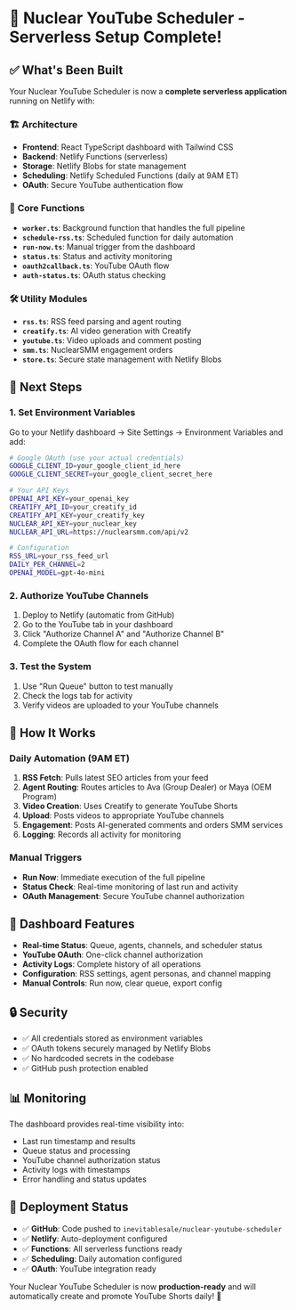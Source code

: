 # 🚀 Nuclear YouTube Scheduler - Serverless Setup Complete!

## ✅ What's Been Built

Your Nuclear YouTube Scheduler is now a **complete serverless application** running on Netlify with:

### 🏗️ **Architecture**
- **Frontend**: React TypeScript dashboard with Tailwind CSS
- **Backend**: Netlify Functions (serverless)
- **Storage**: Netlify Blobs for state management
- **Scheduling**: Netlify Scheduled Functions (daily at 9AM ET)
- **OAuth**: Secure YouTube authentication flow

### 🔧 **Core Functions**
- **`worker.ts`**: Background function that handles the full pipeline
- **`schedule-rss.ts`**: Scheduled function for daily automation
- **`run-now.ts`**: Manual trigger from the dashboard
- **`status.ts`**: Status and activity monitoring
- **`oauth2callback.ts`**: YouTube OAuth flow
- **`auth-status.ts`**: OAuth status checking

### 🛠️ **Utility Modules**
- **`rss.ts`**: RSS feed parsing and agent routing
- **`creatify.ts`**: AI video generation with Creatify
- **`youtube.ts`**: Video uploads and comment posting
- **`smm.ts`**: NuclearSMM engagement orders
- **`store.ts`**: Secure state management with Netlify Blobs

## 🎯 **Next Steps**

### 1. **Set Environment Variables**
Go to your Netlify dashboard → Site Settings → Environment Variables and add:

```bash
# Google OAuth (use your actual credentials)
GOOGLE_CLIENT_ID=your_google_client_id_here
GOOGLE_CLIENT_SECRET=your_google_client_secret_here

# Your API Keys
OPENAI_API_KEY=your_openai_key
CREATIFY_API_ID=your_creatify_id
CREATIFY_API_KEY=your_creatify_key
NUCLEAR_API_KEY=your_nuclear_key
NUCLEAR_API_URL=https://nuclearsmm.com/api/v2

# Configuration
RSS_URL=your_rss_feed_url
DAILY_PER_CHANNEL=2
OPENAI_MODEL=gpt-4o-mini
```

### 2. **Authorize YouTube Channels**
1. Deploy to Netlify (automatic from GitHub)
2. Go to the YouTube tab in your dashboard
3. Click "Authorize Channel A" and "Authorize Channel B"
4. Complete the OAuth flow for each channel

### 3. **Test the System**
1. Use "Run Queue" button to test manually
2. Check the logs tab for activity
3. Verify videos are uploaded to your YouTube channels

## 🔄 **How It Works**

### **Daily Automation (9AM ET)**
1. **RSS Fetch**: Pulls latest SEO articles from your feed
2. **Agent Routing**: Routes articles to Ava (Group Dealer) or Maya (OEM Program)
3. **Video Creation**: Uses Creatify to generate YouTube Shorts
4. **Upload**: Posts videos to appropriate YouTube channels
5. **Engagement**: Posts AI-generated comments and orders SMM services
6. **Logging**: Records all activity for monitoring

### **Manual Triggers**
- **Run Now**: Immediate execution of the full pipeline
- **Status Check**: Real-time monitoring of last run and activity
- **OAuth Management**: Secure YouTube channel authorization

## 🎨 **Dashboard Features**

- **Real-time Status**: Queue, agents, channels, and scheduler status
- **YouTube OAuth**: One-click channel authorization
- **Activity Logs**: Complete history of all operations
- **Configuration**: RSS settings, agent personas, and channel mapping
- **Manual Controls**: Run now, clear queue, export config

## 🔒 **Security**

- ✅ All credentials stored as environment variables
- ✅ OAuth tokens securely managed by Netlify Blobs
- ✅ No hardcoded secrets in the codebase
- ✅ GitHub push protection enabled

## 📊 **Monitoring**

The dashboard provides real-time visibility into:
- Last run timestamp and results
- Queue status and processing
- YouTube channel authorization status
- Activity logs with timestamps
- Error handling and status updates

## 🚀 **Deployment Status**

- ✅ **GitHub**: Code pushed to `inevitablesale/nuclear-youtube-scheduler`
- ✅ **Netlify**: Auto-deployment configured
- ✅ **Functions**: All serverless functions ready
- ✅ **Scheduling**: Daily automation configured
- ✅ **OAuth**: YouTube integration ready

Your Nuclear YouTube Scheduler is now **production-ready** and will automatically create and promote YouTube Shorts daily! 🎉